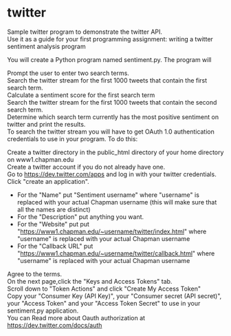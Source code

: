 # twitter
Sample twitter program to demonstrate the twitter API.  
Use it as a guide for your first programming assignment: writing a twitter sentiment analysis program

You will create a Python program named sentiment.py.  The program will

Prompt the user to enter two search terms.  
Search the twitter stream for the first 1000 tweets that contain the first search term.  
Calculate a sentiment score for the first search term  
Search the twitter stream for the first 1000 tweets that contain the second search term.  
Determine which search term currently has the most positive sentiment on twitter and print the results.  
To search the twitter stream you will have to get OAuth 1.0 authentication credentials to use in your program.  To do this:

Create a twitter directory in the public_html directory of your home directory on www1.chapman.edu  
Create a twitter account if you do not already have one.  
Go to https://dev.twitter.com/apps and log in with your twitter credentials.  
Click "create an application".    
- For the "Name" put  "Sentiment username"  where "username" is replaced with your actual Chapman username (this will make sure that all the names are distinct)
-  For the "Description" put anything you want.
-  For the "Website" put  put "https://www1.chapman.edu/~username/twitter/index.html" where "username" is replaced with your actual Chapman username
-  For the "Callback URL" put "https://www1.chapman.edu/~username/twitter/callback.html" where "username" is replaced with your actual Chapman username

Agree to the terms.   
On the next page,click the "Keys and Access Tokens" tab.  
Scroll down to "Token Actions" and click "Create My  Access Token"  
Copy your "Consumer Key (API Key)",  your "Consumer secret (API secret)", your "Access Token" and your "Access Token Secret" to use in your  sentiment.py application.  
You can Read more about Oauth authorization at https://dev.twitter.com/docs/auth
